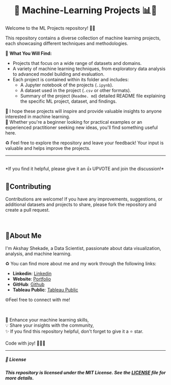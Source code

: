 <h1 align="center">
🤖 Machine-Learning Projects 📊🚀
</h1>

Welcome to the ML Projects repository! 🎉🎈

This repository contains a diverse collection of machine learning projects, each showcasing different techniques and methodologies.

🚨 **What You Will Find:**

- Projects that focus on a wide range of datasets and domains.
- A variety of machine learning techniques, from exploratory data analysis to advanced model building and evaluation.
- Each project is contained within its folder and includes:
  - A Jupyter notebook of the projects (`.ipynb`).
  - A dataset  used in the project (`.csv` or other formats).
  - Summary of the project (`Readme. md`) detailed README file explaining the specific ML project, dataset, and findings.
  
🎈 I hope these projects will inspire and provide valuable insights to anyone interested in machine learning.<br>
💫 Whether you're a beginner looking for practical examples or an experienced practitioner seeking new ideas, you'll find something useful here.

♻️ Feel free to explore the repository and leave your feedback! Your input is valuable and helps improve the projects.

---

 <br>
*If you find it helpful, please give it an 👍 UPVOTE and join the discussion!* 




    
   
## 🤝Contributing

Contributions are welcome! If you have any improvements, suggestions, or additional datasets and projects to share, please fork the repository and create a pull request.

<br>

## 🌱About Me 

I'm Akshay Shekade, a Data Scientist, passionate about data visualization, analysis, and machine learning. 

♻️ You can find more about me and my work through the following links:

- **Linkedin**: [Linkedin](https://www.linkedin.com/in/akshay-shekade-a225a8135/?trk=opento_sprofile_topcard)
- **Website**: [Portfolio](https://akshayshekade.github.io/)
- **GitHub**: [Github](https://github.com/AkshayShekade)
- **Tableau Public**: [Tableau Public](https://public.tableau.com/app/profile/akshay.shekade/vizzes)

🌐Feel free to connect with me!

<br>

🎯 Enhance your machine learning skills,<br>
💡 Share your insights with the community,<br>
✨ If you find this repository helpful, don't forget to give it a ⭐ star.<br>

Code with joy! 👩‍💻✨

---



##### 📜 License

##### This repository is licensed under the MIT License. See the [LICENSE](LICENSE) file for more details.
